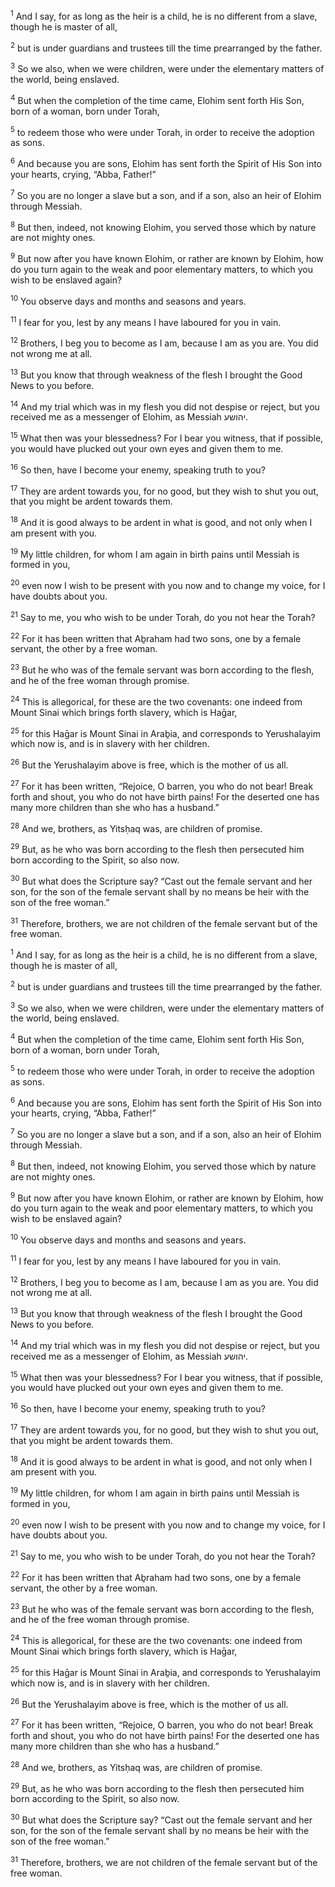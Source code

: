 <sup>1</sup> And I say, for as long as the heir is a child, he is no different from a slave, though he is master of all,

<sup>2</sup> but is under guardians and trustees till the time prearranged by the father.

<sup>3</sup> So we also, when we were children, were under the elementary matters of the world, being enslaved.

<sup>4</sup> But when the completion of the time came, Elohim sent forth His Son, born of a woman, born under Torah,

<sup>5</sup> to redeem those who were under Torah, in order to receive the adoption as sons.

<sup>6</sup> And because you are sons, Elohim has sent forth the Spirit of His Son into your hearts, crying, “Abba, Father!”

<sup>7</sup> So you are no longer a slave but a son, and if a son, also an heir of Elohim through Messiah.

<sup>8</sup> But then, indeed, not knowing Elohim, you served those which by nature are not mighty ones.

<sup>9</sup> But now after you have known Elohim, or rather are known by Elohim, how do you turn again to the weak and poor elementary matters, to which you wish to be enslaved again?

<sup>10</sup> You observe days and months and seasons and years.

<sup>11</sup> I fear for you, lest by any means I have laboured for you in vain.

<sup>12</sup> Brothers, I beg you to become as I am, because I am as you are. You did not wrong me at all.

<sup>13</sup> But you know that through weakness of the flesh I brought the Good News to you before.

<sup>14</sup> And my trial which was in my flesh you did not despise or reject, but you received me as a messenger of Elohim, as Messiah יהושע.

<sup>15</sup> What then was your blessedness? For I bear you witness, that if possible, you would have plucked out your own eyes and given them to me.

<sup>16</sup> So then, have I become your enemy, speaking truth to you?

<sup>17</sup> They are ardent towards you, for no good, but they wish to shut you out, that you might be ardent towards them.

<sup>18</sup> And it is good always to be ardent in what is good, and not only when I am present with you.

<sup>19</sup> My little children, for whom I am again in birth pains until Messiah is formed in you,

<sup>20</sup> even now I wish to be present with you now and to change my voice, for I have doubts about you.

<sup>21</sup> Say to me, you who wish to be under Torah, do you not hear the Torah?

<sup>22</sup> For it has been written that Aḇraham had two sons, one by a female servant, the other by a free woman.

<sup>23</sup> But he who was of the female servant was born according to the flesh, and he of the free woman through promise.

<sup>24</sup> This is allegorical, for these are the two covenants: one indeed from Mount Sinai which brings forth slavery, which is Haḡar,

<sup>25</sup> for this Haḡar is Mount Sinai in Araḇia, and corresponds to Yerushalayim which now is, and is in slavery with her children.

<sup>26</sup> But the Yerushalayim above is free, which is the mother of us all.

<sup>27</sup> For it has been written, “Rejoice, O barren, you who do not bear! Break forth and shout, you who do not have birth pains! For the deserted one has many more children than she who has a husband.”

<sup>28</sup> And we, brothers, as Yitsḥaq was, are children of promise.

<sup>29</sup> But, as he who was born according to the flesh then persecuted him born according to the Spirit, so also now.

<sup>30</sup> But what does the Scripture say? “Cast out the female servant and her son, for the son of the female servant shall by no means be heir with the son of the free woman.”

<sup>31</sup> Therefore, brothers, we are not children of the female servant but of the free woman.

<sup>1</sup> And I say, for as long as the heir is a child, he is no different from a slave, though he is master of all,

<sup>2</sup> but is under guardians and trustees till the time prearranged by the father.

<sup>3</sup> So we also, when we were children, were under the elementary matters of the world, being enslaved.

<sup>4</sup> But when the completion of the time came, Elohim sent forth His Son, born of a woman, born under Torah,

<sup>5</sup> to redeem those who were under Torah, in order to receive the adoption as sons.

<sup>6</sup> And because you are sons, Elohim has sent forth the Spirit of His Son into your hearts, crying, “Abba, Father!”

<sup>7</sup> So you are no longer a slave but a son, and if a son, also an heir of Elohim through Messiah.

<sup>8</sup> But then, indeed, not knowing Elohim, you served those which by nature are not mighty ones.

<sup>9</sup> But now after you have known Elohim, or rather are known by Elohim, how do you turn again to the weak and poor elementary matters, to which you wish to be enslaved again?

<sup>10</sup> You observe days and months and seasons and years.

<sup>11</sup> I fear for you, lest by any means I have laboured for you in vain.

<sup>12</sup> Brothers, I beg you to become as I am, because I am as you are. You did not wrong me at all.

<sup>13</sup> But you know that through weakness of the flesh I brought the Good News to you before.

<sup>14</sup> And my trial which was in my flesh you did not despise or reject, but you received me as a messenger of Elohim, as Messiah יהושע.

<sup>15</sup> What then was your blessedness? For I bear you witness, that if possible, you would have plucked out your own eyes and given them to me.

<sup>16</sup> So then, have I become your enemy, speaking truth to you?

<sup>17</sup> They are ardent towards you, for no good, but they wish to shut you out, that you might be ardent towards them.

<sup>18</sup> And it is good always to be ardent in what is good, and not only when I am present with you.

<sup>19</sup> My little children, for whom I am again in birth pains until Messiah is formed in you,

<sup>20</sup> even now I wish to be present with you now and to change my voice, for I have doubts about you.

<sup>21</sup> Say to me, you who wish to be under Torah, do you not hear the Torah?

<sup>22</sup> For it has been written that Aḇraham had two sons, one by a female servant, the other by a free woman.

<sup>23</sup> But he who was of the female servant was born according to the flesh, and he of the free woman through promise.

<sup>24</sup> This is allegorical, for these are the two covenants: one indeed from Mount Sinai which brings forth slavery, which is Haḡar,

<sup>25</sup> for this Haḡar is Mount Sinai in Araḇia, and corresponds to Yerushalayim which now is, and is in slavery with her children.

<sup>26</sup> But the Yerushalayim above is free, which is the mother of us all.

<sup>27</sup> For it has been written, “Rejoice, O barren, you who do not bear! Break forth and shout, you who do not have birth pains! For the deserted one has many more children than she who has a husband.”

<sup>28</sup> And we, brothers, as Yitsḥaq was, are children of promise.

<sup>29</sup> But, as he who was born according to the flesh then persecuted him born according to the Spirit, so also now.

<sup>30</sup> But what does the Scripture say? “Cast out the female servant and her son, for the son of the female servant shall by no means be heir with the son of the free woman.”

<sup>31</sup> Therefore, brothers, we are not children of the female servant but of the free woman.

